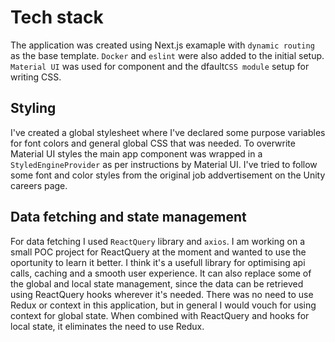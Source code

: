 # Tech stack

The application was created using Next.js examaple with `dynamic routing` as the base template. `Docker` and `eslint` were also added to the initial setup. `Material UI` was used for component and the dfault`CSS module` setup for writing CSS.

## Styling

I've created a global stylesheet where I've declared some purpose variables for font colors and general global CSS that was needed. To overwrite Material UI styles the main app component was wrapped in a `StyledEngineProvider` as per instructions by Material UI. I've tried to follow some font and color styles from the original job addvertisement on the Unity careers page.

## Data fetching and state management

For data fetching I used `ReactQuery` library and `axios`. I am working on a small POC project for ReactQuery at the moment and wanted to use the oportunity to learn it better. I think it's a usefull library for optimising api calls, caching and a smooth user experience. It can also replace some of the global and local state management, since the data can be retrieved using ReactQuery hooks wherever it's needed. There was no need to use Redux or context in this application, but in general I would vouch for using context for global state. When combined with ReactQuery and hooks for local state, it eliminates the need to use Redux.
